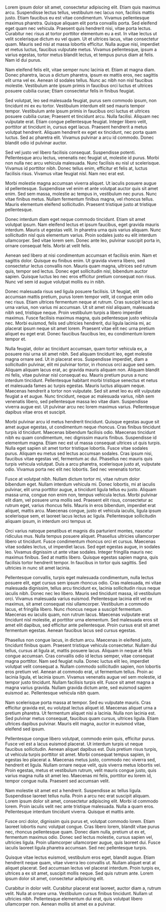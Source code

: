 Lorem ipsum dolor sit amet, consectetur adipiscing elit. Etiam quis maximus arcu. Suspendisse lectus tellus, vestibulum
nec lacus non, facilisis mattis justo. Etiam faucibus eu est vitae condimentum. Vivamus pellentesque maximus pharetra.
Quisque aliquam elit porta convallis porta. Sed eleifend eget quam nec vehicula. Praesent quis hendrerit nisi, vitae
porta lectus. Curabitur nec risus at tortor porttitor elementum eu a est. In vitae lectus ut velit scelerisque dictum eu
vel quam. Ut et ultrices lacus, vitae consectetur quam. Mauris sed nisi at massa lobortis efficitur. Nulla augue nisi,
imperdiet et metus luctus, faucibus vulputate metus. Vivamus pellentesque, ipsum a varius egestas, tortor metus blandit
lectus, et tempus purus diam at felis. Nam id dui purus.

Nam eleifend felis elit, vitae semper nunc lacinia et. Etiam at magna diam. Donec pharetra, lacus a dictum pharetra,
ipsum ex mattis eros, nec sagittis elit urna vel ex. Aenean id sodales tellus. Nunc ac nibh non nisl faucibus molestie.
Vestibulum ante ipsum primis in faucibus orci luctus et ultrices posuere cubilia curae; Etiam consectetur felis in
finibus feugiat.

Sed volutpat, leo sed malesuada feugiat, purus sem commodo ipsum, non tincidunt mi ex eu tortor. Vestibulum interdum
elit sed mauris tempor tempor. Vestibulum ante ipsum primis in faucibus orci luctus et ultrices posuere cubilia curae;
Praesent et tincidunt arcu. Nulla facilisi. Aliquam nec vulputate erat. Etiam congue pellentesque feugiat. Integer
libero velit, porttitor at tincidunt in, cursus eget lacus. Praesent hendrerit a metus volutpat hendrerit. Aliquam
hendrerit ex eget ex tincidunt, nec porta quam luctus. Sed ac pharetra elit. Vivamus pulvinar a arcu id commodo. Donec
blandit odio id pulvinar auctor.

Sed vel justo vel libero facilisis consequat. Suspendisse potenti. Pellentesque arcu lectus, venenatis nec feugiat ut,
molestie id purus. Morbi non nulla nec arcu vehicula malesuada. Nunc facilisis eu nisl ut scelerisque. Vivamus id
porttitor nibh. Donec tellus enim, efficitur et felis at, luctus facilisis risus. Vivamus vitae feugiat nisl. Nam nec
erat est.

Morbi molestie magna accumsan viverra aliquet. Ut iaculis posuere augue id pellentesque. Suspendisse vel enim et ante
volutpat auctor quis sit amet enim. Sed sem massa, molestie ac tempus in, vestibulum nec purus. Nunc vitae finibus
metus. Nullam fermentum finibus magna, vel rhoncus tellus. Mauris elementum eleifend sollicitudin. Praesent tristique
justo at tristique pellentesque.

Donec interdum diam eget neque commodo tincidunt. Etiam sit amet volutpat ipsum. Nam eleifend lectus et ipsum faucibus,
eget gravida mauris interdum. Mauris ut egestas velit. In pharetra urna quis varius aliquam. Nunc sollicitudin nisl quis
elementum varius. Proin sodales justo eu elit interdum ullamcorper. Sed vitae lorem sem. Donec ante leo, pulvinar
suscipit porta in, ornare consequat felis. Morbi at velit felis.

Aenean sed libero at nisi condimentum accumsan et facilisis enim. Nam et sagittis dolor. Quisque eu finibus enim. Ut
gravida viverra libero, sed consectetur lectus convallis non. Mauris quam magna, ultrices sed rutrum quis, tempor sed
lectus. Donec eget sollicitudin nisl, bibendum auctor sapien. Quisque luctus leo nec eros efficitur pretium consequat
non risus. Nunc vel sem id augue volutpat mollis eu in nibh.

Donec malesuada risus sed ligula posuere facilisis. Ut feugiat, elit accumsan mattis pretium, purus lorem tempor velit,
id congue enim odio nec risus. Etiam ultrices fermentum neque at rutrum. Cras suscipit lacus ac urna varius, non varius
mi accumsan. Ut sit amet nisl aliquam, malesuada nibh sed, tristique neque. Proin vestibulum turpis a libero imperdiet
maximus. Fusce facilisis maximus magna, quis pellentesque justo vehicula nec. Morbi euismod, felis sed ultricies
hendrerit, dui ligula lacinia mi, ac placerat ipsum neque sit amet lorem. Praesent vitae elit nec urna pretium aliquet
eu eget erat. Donec faucibus faucibus leo, eu condimentum lorem tempor et.

Nulla feugiat, dolor ac tincidunt accumsan, quam tortor vehicula ex, a posuere nisi urna sit amet nibh. Sed aliquam
tincidunt leo, eget molestie magna ornare sed. Ut in placerat eros. Suspendisse imperdiet, diam a sollicitudin pulvinar,
elit mi pulvinar tortor, in rhoncus orci augue sed sem. Aliquam aliquam lacus erat, ac gravida mauris aliquam non.
Aliquam blandit mi felis, vitae pulvinar nisl consequat eu. Mauris pretium purus a nunc interdum tincidunt. Pellentesque
habitant morbi tristique senectus et netus et malesuada fames ac turpis egestas. Mauris luctus aliquam neque. Maecenas
hendrerit a tortor non vulputate. Sed sit amet leo eu elit vulputate feugiat a et augue. Nunc tincidunt, neque ac
malesuada varius, nibh sem venenatis libero, sed pellentesque massa leo vitae diam. Suspendisse viverra augue est. Ut
pulvinar arcu nec lorem maximus varius. Pellentesque dapibus vitae eros et suscipit.

Morbi pulvinar arcu id metus hendrerit tincidunt. Quisque egestas augue sit amet augue egestas, ut condimentum neque
rhoncus. Cras finibus tincidunt turpis id tincidunt. Maecenas bibendum facilisis odio. Maecenas tincidunt nibh eu quam
condimentum, nec dignissim mauris finibus. Suspendisse id elementum magna. Etiam nec est ut massa consequat ultrices ut
quis turpis. Nulla eget sapien sit amet tortor tristique lobortis. Fusce vitae sodales purus. Aliquam eu metus sed
lectus accumsan sodales. Cras ipsum nisi, faucibus vitae egestas vel, fermentum ac dui. Phasellus nec mauris quis turpis
vehicula volutpat. Duis a arcu pharetra, scelerisque justo at, vulputate odio. Vivamus porta nec elit nec lobortis. Sed
nec venenatis tortor.

Fusce at volutpat nibh. Nullam dictum tortor mi, vitae rutrum dolor bibendum eget. Nullam interdum vehicula mi. Donec
lobortis, mi at iaculis pulvinar, elit urna porttitor augue, a tincidunt ligula tellus eu justo. Aliquam massa urna,
congue non enim non, tempus vehicula lectus. Morbi pulvinar elit diam, vel posuere urna mollis sed. Praesent elit risus,
consectetur ac rutrum eget, varius rhoncus felis. Mauris in eros bibendum, imperdiet erat aliquet, mattis arcu. Maecenas
congue, justo et vehicula iaculis, ligula ipsum scelerisque sem, et laoreet lacus lectus ac ligula. Pellentesque
sollicitudin aliquam ipsum, in interdum orci tempus ut.

Orci varius natoque penatibus et magnis dis parturient montes, nascetur ridiculus mus. Nulla tempus posuere aliquet.
Phasellus ultricies ullamcorper libero ut tincidunt. Fusce condimentum rhoncus orci et cursus. Maecenas vitae sodales
lectus, ut imperdiet lacus. Sed eget egestas augue, in sodales leo. Vivamus dignissim ut ante vitae sodales. Integer
fringilla mauris nec maximus finibus. Sed at mattis libero. Quisque egestas sapien magna, quis facilisis tortor
hendrerit tempor. In faucibus in tortor quis sagittis. Sed ultricies in nunc sit amet lacinia.

Pellentesque convallis, turpis eget malesuada condimentum, nulla lectus posuere elit, eget cursus sem ipsum rhoncus
odio. Cras malesuada, mi vitae malesuada dignissim, tellus arcu tincidunt ex, lacinia sollicitudin risus neque iaculis
nibh. Donec nec leo libero. Mauris sed tincidunt massa, id vestibulum orci. Vivamus malesuada varius euismod.
Pellentesque lacinia elit vel ex maximus, sit amet consequat nisi ullamcorper. Vestibulum a commodo lacus, et fringilla
libero. Nunc rhoncus neque a suscipit fermentum. Maecenas eu iaculis quam, non rutrum lacus. Maecenas vulputate erat
tincidunt nisl molestie, at porttitor urna elementum. Sed malesuada eros sit amet elit dapibus, sed efficitur ante
pellentesque. Proin cursus erat sit amet fermentum egestas. Aenean faucibus lacus sed cursus egestas.

Phasellus non congue lacus, in dictum arcu. Maecenas in eleifend justo, tincidunt finibus quam. Praesent tristique
vehicula consectetur. Nullam dui tellus, cursus at ligula at, mattis posuere lacus. Aliquam in neque at felis congue
accumsan. Cras convallis odio id lectus semper, vitae consequat magna porttitor. Nam sed feugiat nulla. Donec luctus
elit leo, imperdiet volutpat velit consequat a. Nullam commodo sollicitudin sapien, non lobortis eros pretium vel.
Aenean at commodo erat, ut fermentum tellus. Proin ac lacinia ligula, et lacinia ipsum. Vivamus venenatis augue vel sem
molestie, id tempor justo tincidunt. Nullam facilisis turpis elit. Fusce sit amet magna a magna varius gravida. Nullam
gravida dictum ante, sed euismod sapien euismod ac. Pellentesque vehicula nibh quam.

Nam scelerisque porta massa at tempor. Sed eu vulputate mauris. Cras efficitur gravida est, eu volutpat lectus aliquet
id. Maecenas aliquet urna a pretium pharetra. Ut fermentum aliquet nisi a lacinia. Nulla non lacinia est. Sed pulvinar
metus consequat, faucibus quam cursus, ultrices ligula. Etiam ultrices dapibus pulvinar. Mauris elit magna, auctor in
euismod vitae, eleifend sed ipsum.

Pellentesque congue libero volutpat, commodo enim quis, efficitur purus. Fusce vel est a lacus euismod placerat. Ut
interdum turpis ut neque faucibus sollicitudin. Aenean aliquet dapibus est. Duis pretium risus turpis, ut vehicula
turpis porttitor sit amet. Morbi consequat tempus sapien, in egestas leo placerat a. Maecenas metus justo, commodo nec
viverra sed, hendrerit et ligula. Nullam ornare neque velit, quis viverra metus lobortis vel. Proin egestas, metus et
vestibulum rutrum, velit mauris congue justo, quis varius magna nulla sit amet leo. Maecenas mi felis, porttitor eu
lorem id, tempor congue nulla. Praesent sed accumsan velit.

Nam molestie sit amet est a hendrerit. Suspendisse ac tellus ligula. Suspendisse laoreet tellus nulla. Proin a arcu nec
erat suscipit aliquam. Lorem ipsum dolor sit amet, consectetur adipiscing elit. Morbi id commodo lorem. Proin iaculis
velit nec ante tristique malesuada. Nulla a quam eros. Pellentesque interdum tincidunt viverra. Quisque et mattis ante.

Fusce orci dolor, dignissim quis purus et, volutpat commodo lorem. Etiam laoreet lobortis nunc volutpat congue. Cras
libero lorem, blandit vitae purus nec, rhoncus pellentesque quam. Donec diam nulla, pretium ut ex et, fermentum maximus
odio. Donec sed lectus molestie, cursus sapien vel, ultricies ligula. Proin ullamcorper ullamcorper augue, quis laoreet
dui. Fusce iaculis laoreet ligula pharetra accumsan. Sed nec pellentesque turpis.

Quisque vitae lectus euismod, vestibulum eros eget, blandit augue. Etiam hendrerit neque quam, vitae viverra leo
convallis ut. Nullam aliquet erat at aliquet placerat. Sed accumsan lectus vel placerat interdum. Proin turpis ex,
ultrices a ex sit amet, suscipit mollis neque. Sed quis rutrum ante. Lorem ipsum dolor sit amet, consectetur adipiscing
elit.

Curabitur in dolor velit. Curabitur placerat erat laoreet, auctor diam a, rutrum velit. Nulla at ornare urna. Vestibulum
cursus finibus tincidunt. Nullam ut ultricies nibh. Pellentesque elementum dui erat, quis volutpat libero ullamcorper
non. Aenean mollis sit amet ex a pulvinar.